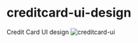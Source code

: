 # creditcard-ui-design
Credit Card UI design
![creditcard-ui](https://github.com/Pralasa/creditcard-ui-design/assets/146616146/6a162eb3-076c-43d2-afd4-1dad1dee0c66)
